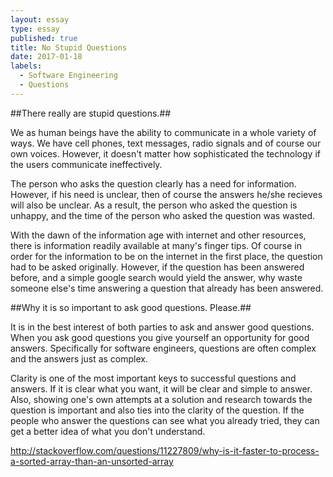 ```yaml
---
layout: essay
type: essay
published: true
title: No Stupid Questions
date: 2017-01-18
labels:
  - Software Engineering
  - Questions
---
```


##There really are stupid questions.##

We as human beings have the ability to communicate in a whole variety of ways. We have cell phones, text messages, radio signals and of course our own voices. However, it doesn't matter how sophisticated the technology if the users communicate ineffectively. 

The person who asks the question clearly has a need for information. However, if his need is unclear, then of course the answers he/she recieves will also be unclear. As a result, the person who asked the question is unhappy, and the time of the person who asked the question was wasted.

With the dawn of the information age with internet and other resources, there is information readily available at many's finger tips. Of course in order for the information to be on the internet in the first place, the question had to be asked originally. However, if the question has been answered before, and a simple google search would yield the answer, why waste someone else's time answering a question that already has been answered.

##Why it is so important to ask good questions. Please.##

It is in the best interest of both parties to ask and answer good questions. When you ask good questions you give yourself an opportunity for good answers. Specifically for software engineers, questions are often complex and the answers just as complex.

Clarity is one of the most important keys to successful questions and answers. If it is clear what you want, it will be clear and simple to answer. Also, showing one's own attempts at a solution and research towards the question is important and also ties into the clarity of the question. If the people who answer the questions can see what you already tried, they can get a better idea of what you don't understand.

http://stackoverflow.com/questions/11227809/why-is-it-faster-to-process-a-sorted-array-than-an-unsorted-array
